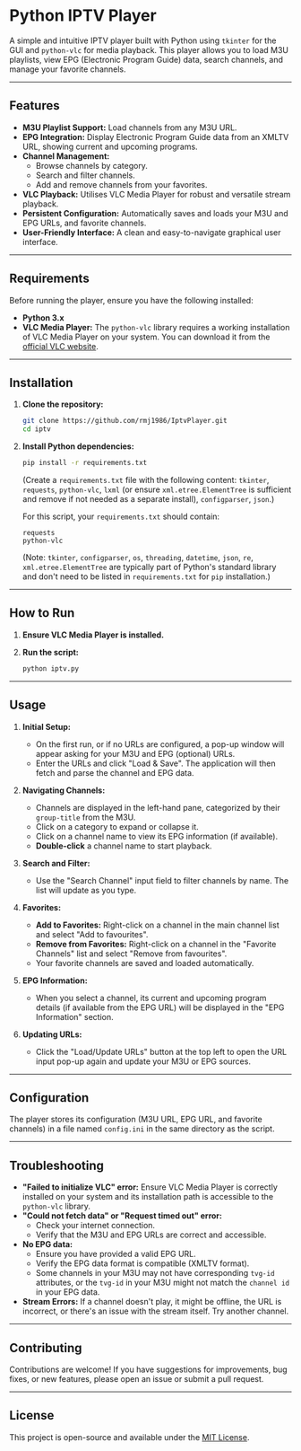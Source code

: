 # Python IPTV Player

A simple and intuitive IPTV player built with Python using `tkinter` for the GUI and `python-vlc` for media playback. This player allows you to load M3U playlists, view EPG (Electronic Program Guide) data, search channels, and manage your favorite channels.

---

## Features

* **M3U Playlist Support:** Load channels from any M3U URL.
* **EPG Integration:** Display Electronic Program Guide data from an XMLTV URL, showing current and upcoming programs.
* **Channel Management:**
    * Browse channels by category.
    * Search and filter channels.
    * Add and remove channels from your favorites.
* **VLC Playback:** Utilises VLC Media Player for robust and versatile stream playback.
* **Persistent Configuration:** Automatically saves and loads your M3U and EPG URLs, and favorite channels.
* **User-Friendly Interface:** A clean and easy-to-navigate graphical user interface.

---

## Requirements

Before running the player, ensure you have the following installed:

* **Python 3.x**
* **VLC Media Player:** The `python-vlc` library requires a working installation of VLC Media Player on your system. You can download it from the [official VLC website](https://www.videolan.org/vlc/).

---

## Installation

1.  **Clone the repository:**

    ```bash
    git clone https://github.com/rmj1986/IptvPlayer.git
    cd iptv
    ```

2.  **Install Python dependencies:**

    ```bash
    pip install -r requirements.txt
    ```

    (Create a `requirements.txt` file with the following content: `tkinter`, `requests`, `python-vlc`, `lxml` (or ensure `xml.etree.ElementTree` is sufficient and remove if not needed as a separate install), `configparser`, `json`.)

    For this script, your `requirements.txt` should contain:

    ```
    requests
    python-vlc
    ```
    (Note: `tkinter`, `configparser`, `os`, `threading`, `datetime`, `json`, `re`, `xml.etree.ElementTree` are typically part of Python's standard library and don't need to be listed in `requirements.txt` for `pip` installation.)

---

## How to Run

1.  **Ensure VLC Media Player is installed.**
2.  **Run the script:**

    ```bash
    python iptv.py
    ```
---

## Usage

1.  **Initial Setup:**
    * On the first run, or if no URLs are configured, a pop-up window will appear asking for your M3U and EPG (optional) URLs.
    * Enter the URLs and click "Load & Save". The application will then fetch and parse the channel and EPG data.

2.  **Navigating Channels:**
    * Channels are displayed in the left-hand pane, categorized by their `group-title` from the M3U.
    * Click on a category to expand or collapse it.
    * Click on a channel name to view its EPG information (if available).
    * **Double-click** a channel name to start playback.

3.  **Search and Filter:**
    * Use the "Search Channel" input field to filter channels by name. The list will update as you type.

4.  **Favorites:**
    * **Add to Favorites:** Right-click on a channel in the main channel list and select "Add to favourites".
    * **Remove from Favorites:** Right-click on a channel in the "Favorite Channels" list and select "Remove from favourites".
    * Your favorite channels are saved and loaded automatically.

5.  **EPG Information:**
    * When you select a channel, its current and upcoming program details (if available from the EPG URL) will be displayed in the "EPG Information" section.

6.  **Updating URLs:**
    * Click the "Load/Update URLs" button at the top left to open the URL input pop-up again and update your M3U or EPG sources.

---

## Configuration

The player stores its configuration (M3U URL, EPG URL, and favorite channels) in a file named `config.ini` in the same directory as the script.

---

## Troubleshooting

* **"Failed to initialize VLC" error:** Ensure VLC Media Player is correctly installed on your system and its installation path is accessible to the `python-vlc` library.
* **"Could not fetch data" or "Request timed out" error:**
    * Check your internet connection.
    * Verify that the M3U and EPG URLs are correct and accessible.
* **No EPG data:**
    * Ensure you have provided a valid EPG URL.
    * Verify the EPG data format is compatible (XMLTV format).
    * Some channels in your M3U may not have corresponding `tvg-id` attributes, or the `tvg-id` in your M3U might not match the `channel id` in your EPG data.
* **Stream Errors:** If a channel doesn't play, it might be offline, the URL is incorrect, or there's an issue with the stream itself. Try another channel.

---

## Contributing

Contributions are welcome! If you have suggestions for improvements, bug fixes, or new features, please open an issue or submit a pull request.

---

## License

This project is open-source and available under the [MIT License](LICENSE).

